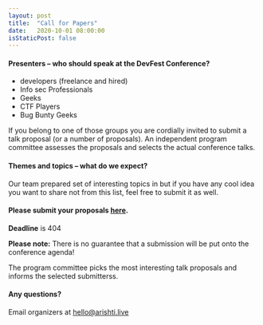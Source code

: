 ```yaml
---
layout: post
title:  "Call for Papers"
date:   2020-10-01 08:00:00
isStaticPost: false
---
```


#### Presenters – who should speak at the DevFest Conference?

* developers (freelance and hired)
* Info sec Professionals 
* Geeks 
* CTF Players 
* Bug Bunty Geeks

If you belong to one of those groups you are cordially invited to submit a talk proposal (or a number of proposals). An independent program committee assesses the proposals and selects the actual conference talks.<br/>

#### Themes and topics – what do we expect?
Our team prepared set of interesting topics in but if you have any cool idea you want to share not from this list, feel free to submit it as well.


#### Please submit your proposals [here](#).
__Deadline__ is 404

__Please note:__ There is no guarantee that a submission will be put onto the conference agenda!<br/>

The program committee picks the most interesting talk proposals and informs the selected submitterss.<br/>

#### Any questions? 
Email organizers at [hello@arishti.live](mailto:hello@arishti.live)